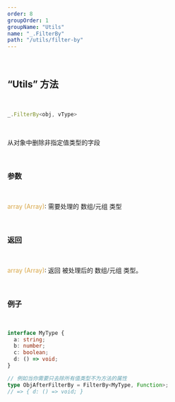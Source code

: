 ```yaml
---
order: 8
groupOrder: 1
groupName: "Utils"
name: "_.FilterBy"
path: "/utils/filter-by"
---
```


<br/>

## “Utils” 方法

<br/>

```typescript
_.FilterBy<obj, vType>
```

<br/>

从对象中删除非指定值类型的字段

<br/>

### 参数

<br/>

<font color="#d9a84a">array (Array)</font>: 需要处理的 数组/元组 类型

<br/>

### 返回

<br/>

<font color="#d9a84a">array (Array)</font>: 返回 被处理后的 数组/元组 类型。

<br/>

### 例子

<br/>

```typescript
interface MyType {
  a: string;
  b: number;
  c: boolean;
  d: () => void;
}

// 例如当你需要只去除所有值类型不为方法的属性
type ObjAfterFilterBy = FilterBy<MyType, Function>;
// => { d: () => void; }
```

